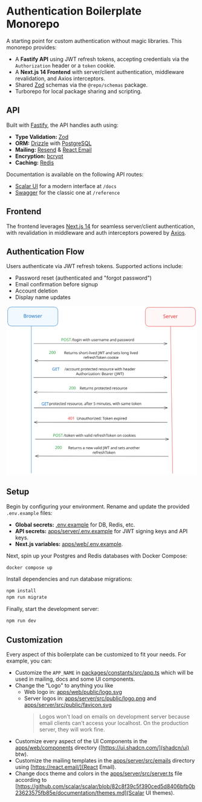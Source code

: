 # Authentication Boilerplate Monorepo

A starting point for custom authentication without magic libraries. This monorepo provides:

- A **Fastify API** using JWT refresh tokens, accepting credentials via the `Authorization` header or a `token` cookie.
- A **Next.js 14 Frontend** with server/client authentication, middleware revalidation, and Axios interceptors.
- Shared [Zod](https://zod.dev) schemas via the `@repo/schemas` package.
- Turborepo for local package sharing and scripting.

## API

Built with [Fastify](https://www.fastify.io), the API handles auth using:

- **Type Validation:** [Zod](https://zod.dev)
- **ORM:** [Drizzle](https://orm.drizzle.team) with [PostgreSQL](https://www.postgresql.org)
- **Mailing:** [Resend](https://resend.com) & [React Email](https://react.email)
- **Encryption:** [bcrypt](https://www.npmjs.com/package/bcrypt)
- **Caching:** [Redis](https://redis.io)

Documentation is available on the following API routes:

- [Scalar UI](https://scalar-ui.com) for a modern interface at `/docs`
- [Swagger](https://swagger.io) for the classic one at `/reference`

## Frontend

The frontend leverages [Next.js 14](https://nextjs.org) for seamless server/client authentication, with revalidation in middleware and auth interceptors powered by [Axios](https://axios-http.com).

## Authentication Flow

Users authenticate via JWT refresh tokens. Supported actions include:

- Password reset (authenticated and "forgot password")
- Email confirmation before signup
- Account deletion
- Display name updates

![Authentication Flow](apps/server/src/public/flux.svg)

## Setup

Begin by configuring your environment. Rename and update the provided `.env.example` files:

- **Global secrets:** [.env.example](.env.example) for DB, Redis, etc.
- **API secrets:** [apps/server/.env.example](apps/server/.env.example) for JWT signing keys and API keys.
- **Next.js variables:** [apps/web/.env.example](apps/web/.env.example).

Next, spin up your Postgres and Redis databases with Docker Compose:

```sh
docker compose up
```

Install dependencies and run database migrations:

```sh
npm install
npm run migrate
```

Finally, start the development server:

```sh
npm run dev
```

## Customization

Every aspect of this boilerplate can be customized to fit your needs. For example, you can:

- Customize the `APP_NAME` in [packages/constants/src/app.ts](packages/constants/src/app.ts) which will be used in mailing, docs and some UI components.
- Change the "Logo" to anything you like
    - Web logo in: [apps/web/public/logo.svg](apps/web/public/logo.svg)
    - Server logos in: [apps/server/src/public/logo.png](apps/server/src/public/logo.png) and [apps/server/src/public/favicon.svg](apps/server/src/public/favicon.svg)
        > Logos won't load on emails on development server because email clients can't access your localhost. On the production server, they will work fine.
- Customize every aspect of the UI Components in the [apps/web/components](apps/web/components) directory ([https://ui.shadcn.com/](shadcn/ui) btw).
- Customize the mailing templates in the [apps/server/src/emails](apps/server/src/emails) directory using [https://react.email/](React Email).
- Change docs theme and colors in the [apps/server/src/server.ts](apps/server/src/server.ts) file according to [https://github.com/scalar/scalar/blob/82c8f39c5f390ced5d8406bfb0b23623575fb85e/documentation/themes.md](Scalar UI themes).

